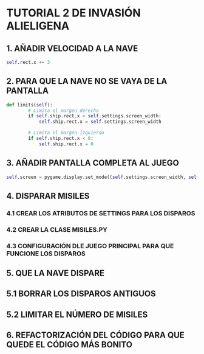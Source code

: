 # TUTORIAL 2 DE INVASIÓN ALIELIGENA

## 1. AÑADIR VELOCIDAD A LA NAVE
```python
self.rect.x += 3
```

## 2.   PARA QUE LA NAVE NO SE VAYA DE LA PANTALLA
```python
def limits(self):
        # Limita el margen derecho
        if self.ship.rect.x > self.settings.screen_width:
            self.ship.rect.x = self.settings.screen_width

        # Limita el margen izquierdo
        if self.ship.rect.x < 0:
            self.ship.rect.x = 0
```

## 3. AÑADIR PANTALLA COMPLETA AL JUEGO
```python
self.screen = pygame.display.set_mode((self.settings.screen_width, self.settings.screen_height), pygame.FULLSCREEN)
```

## 4. DISPARAR MISILES 


### 4.1 CREAR LOS ATRIBUTOS DE SETTINGS PARA LOS DISPAROS 

### 4.2 CREAR LA CLASE MISILES.PY

### 4.3 CONFIGURACIÓN DLE JUEGO PRINCIPAL PARA QUE FUNCIONE LOS DISPAROS

## 5. QUE LA NAVE DISPARE

## 5.1 BORRAR LOS DISPAROS ANTIGUOS

## 5.2 LIMITAR EL NÚMERO DE MISILES

## 6. REFACTORIZACIÓN DEL CÓDIGO PARA QUE QUEDE EL CÓDIGO MÁS BONITO


